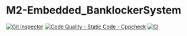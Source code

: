 # M2-Embedded_BanklockerSystem
[![Git Inspector](https://github.com/KUSHU1998/M2-Embedded_BanklockerSystem/actions/workflows/main.yml/badge.svg)](https://github.com/KUSHU1998/M2-Embedded_BanklockerSystem/actions/workflows/main.yml)
[![Code Quality - Static Code - Cppcheck](https://github.com/KUSHU1998/M2-Embedded_BanklockerSystem/actions/workflows/c-cpp.yml/badge.svg)](https://github.com/KUSHU1998/M2-Embedded_BanklockerSystem/actions/workflows/c-cpp.yml)
[![CI](https://github.com/padma510/M2-Embedded_Fingerprint_Based_Security_System/actions/workflows/main.yml/badge.svg)](https://github.com/padma510/M2-Embedded_Fingerprint_Based_Security_System/actions/workflows/main.yml)
